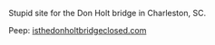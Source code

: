 Stupid site for the Don Holt bridge in Charleston, SC.

Peep: [isthedonholtbridgeclosed.com](https://isthedonholtbridgeclosed.com)

